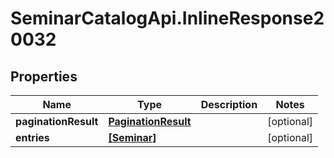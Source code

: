 # SeminarCatalogApi.InlineResponse20032

## Properties
Name | Type | Description | Notes
------------ | ------------- | ------------- | -------------
**paginationResult** | [**PaginationResult**](PaginationResult.md) |  | [optional] 
**entries** | [**[Seminar]**](Seminar.md) |  | [optional] 



